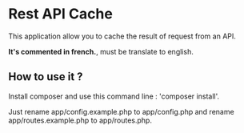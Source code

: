 # Rest API Cache

This application allow you to cache the result of request from an API.

__It's commented in french.__, must be translate to english.

## How to use it ?

Install composer and use this command line : 'composer install'.

Just rename app/config.example.php to app/config.php and rename app/routes.example.php to app/routes.php.